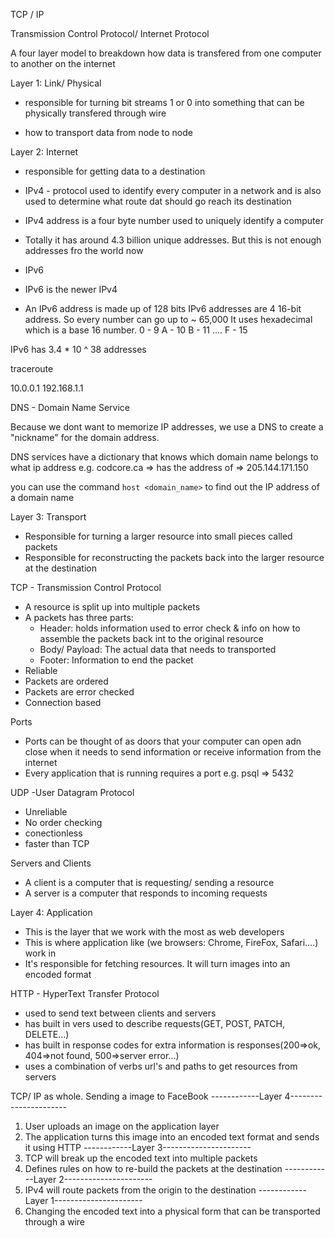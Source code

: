 TCP / IP

Transmission Control Protocol/ Internet Protocol


A four layer model to breakdown how data is transfered from one computer to another on the internet

Layer 1: Link/ Physical

- responsible for turning bit streams 1 or 0 into something that can be physically transfered through wire

- how to transport data from node to node

Layer 2: Internet

- responsible for getting data to a destination

- IPv4 - protocol used to identify every computer in a network and is also used to determine what route dat should go reach its destination

- IPv4 address is a four byte number used to uniquely identify a computer 
- Totally it has around 4.3 billion unique addresses. But this is not enough addresses fro the world now

- IPv6
- IPv6 is the newer IPv4

- An IPv6 address is made up of 128 bits
IPv6 addresses are 4 16-bit address. So every number can go up to ~ 65,000
It uses hexadecimal which is a base 16 number.
0 - 9
A - 10
B - 11
....
F - 15

IPv6 has 3.4 * 10 ^ 38 addresses

traceroute

10.0.0.1 192.168.1.1

DNS - Domain Name Service

Because we dont want to memorize IP addresses, we use a DNS to create a "nickname" for the domain address.

DNS services have a dictionary that knows which domain name belongs to what ip address e.g.
codcore.ca => has the address of => 205.144.171.150

you can use the command `host <domain_name>` to find out the IP address of a domain name

Layer 3: Transport

- Responsible for turning a larger resource into small pieces called packets
- Responsible for reconstructing the packets back into the larger resource at the destination

TCP - Transmission Control Protocol
- A resource is split up into multiple packets
- A packets has three parts:
    - Header: holds information used to error check & info on how to assemble the packets back int to the original resource
    - Body/ Payload: The actual data that needs to transported
    - Footer: Information to end the packet
- Reliable
- Packets are ordered
- Packets are error checked
- Connection based

Ports
- Ports can be thought of as doors that your computer can open adn close when it needs to send information or receive information from the internet
- Every application that is running requires a port
e.g. psql => 5432 

UDP -User Datagram Protocol
- Unreliable
- No order checking
- conectionless
- faster than TCP

Servers and Clients
- A client is a computer that is requesting/ sending a resource
- A server is a computer that responds to incoming requests


Layer 4: Application

- This is the layer that we work with the most as web developers
- This is where application like (we browsers: Chrome, FireFox, Safari....) work in
- It's responsible for fetching resources. It will turn images into an encoded format

HTTP - HyperText Transfer Protocol
- used to send text between clients and servers
- has built in vers used to describe requests(GET, POST, PATCH, DELETE...)
- has built in response codes for extra information is responses(200=>ok, 404=>not found, 500=>server error...)
- uses a combination of verbs url's and paths to get resources from servers


TCP/ IP as whole. Sending a image to FaceBook
------------Layer 4----------------------
1) User uploads an image on the application layer
2) The application turns this image into an encoded text format and sends it using HTTP
------------Layer 3----------------------
3) TCP will break up the encoded text into multiple packets
4) Defines rules on how to re-build the packets at the destination
------------Layer 2----------------------
5) IPv4 will route packets from the origin to the destination
------------Layer 1----------------------
6) Changing the encoded text into a physical form that can be transported through a wire